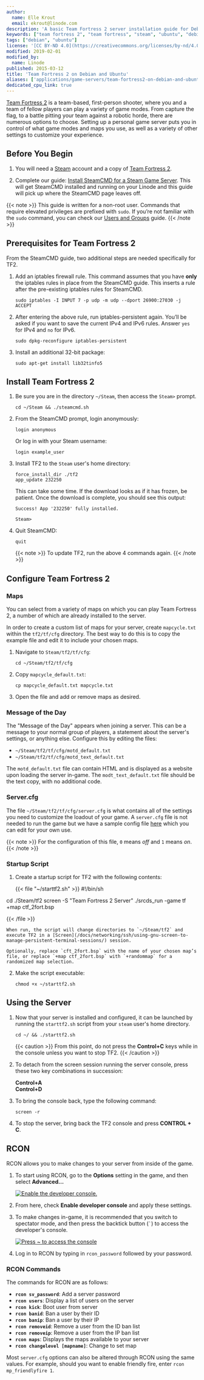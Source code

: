 ```yaml
---
author:
  name: Elle Krout
  email: ekrout@linode.com
description: 'A basic Team Fortress 2 server installation guide for Debian and Ubuntu'
keywords: ["team fortress 2", "team fortress", "steam", "ubuntu", "debian"]
tags: ["debian", "ubuntu"]
license: '[CC BY-ND 4.0](https://creativecommons.org/licenses/by-nd/4.0)'
modified: 2019-02-01
modified_by:
  name: Linode
published: 2015-03-12
title: 'Team Fortress 2 on Debian and Ubuntu'
aliases: ['applications/game-servers/team-fortress2-on-debian-and-ubuntu/']
dedicated_cpu_link: true
---
```


[Team Fortress 2](http://teamfortress.com/) is a team-based, first-person shooter, where you and a team of fellow players can play a variety of game modes. From capture the flag, to a battle pitting your team against a robotic horde, there are numerous options to choose. Setting up a personal game server puts you in control of what game modes and maps you use, as well as a variety of other settings to customize your experience.

## Before You Begin

1.  You will need a [Steam](http://store.steampowered.com) account and a copy of [Team Fortress 2](http://store.steampowered.com/app/440/).

2.  Complete our guide: [Install SteamCMD for a Steam Game Server](/docs/game-servers/install-steamcmd-for-a-steam-game-server/). This will get SteamCMD installed and running on your Linode and this guide will pick up where the SteamCMD page leaves off.

{{< note >}}
This guide is written for a non-root user. Commands that require elevated privileges are prefixed with `sudo`. If you’re not familiar with the `sudo` command, you can check our [Users and Groups](/docs/tools-reference/linux-users-and-groups/) guide.
{{< /note >}}

## Prerequisites for Team Fortress 2

From the SteamCMD guide, two additional steps are needed specifically for TF2.

1.  Add an iptables firewall rule. This command assumes that you have **only** the iptables rules in place from the SteamCMD guide. This inserts a rule after the pre-existing iptables rules for SteamCMD.

        sudo iptables -I INPUT 7 -p udp -m udp --dport 26900:27030 -j ACCEPT

2.  After entering the above rule, run iptables-persistent again. You’ll be asked if you want to save the current IPv4 and IPv6 rules. Answer `yes` for IPv4 and `no` for IPv6.

        sudo dpkg-reconfigure iptables-persistent

3.  Install an additional 32-bit package:

        sudo apt-get install lib32tinfo5

## Install Team Fortress 2

1.  Be sure you are in the directory `~/Steam`, then access the `Steam>` prompt.

        cd ~/Steam && ./steamcmd.sh

2.  From the SteamCMD prompt, login anonymously:

        login anonymous

    Or log in with your Steam username:

        login example_user

3.  Install TF2 to the `Steam` user's home directory:

        force_install_dir ./tf2
        app_update 232250

    This can take some time. If the download looks as if it has frozen, be patient. Once the download is complete, you should see this output:

        Success! App '232250' fully installed.

        Steam>

4.  Quit SteamCMD:

        quit

    {{< note >}}
To update TF2, run the above 4 commands again.
{{< /note >}}

## Configure Team Fortress 2

### Maps

You can select from a variety of maps on which you can play Team Fortress 2, a number of which are already installed to the server.

In order to create a custom list of maps for your server, create `mapcycle.txt` within the `tf2/tf/cfg` directory. The best way to do this is to copy the example file and edit it to include your chosen maps.

1.  Navigate to `Steam/tf2/tf/cfg`:

        cd ~/Steam/tf2/tf/cfg

2.  Copy `mapcycle_default.txt`:

        cp mapcycle_default.txt mapcycle.txt

3. Open the file and add or remove maps as desired.

### Message of the Day

The "Message of the Day" appears when joining a server. This can be a message to your normal group of players, a statement about the server's settings, or anything else. Configure this by editing the files:

*   `~/Steam/tf2/tf/cfg/motd_default.txt`
*   `~/Steam/tf2/tf/cfg/motd_text_default.txt`

The `motd_default.txt` file can contain HTML and is displayed as a website upon loading the server in-game. The `modt_text_default.txt` file should be the text copy, with no additional code.

### Server.cfg

The file `~/Steam/tf2/tf/cfg/server.cfg` is what contains all of the settings you need to customize the loadout of your game. A `server.cfg` file is not needed to run the game but we have a sample config file [here](/docs/assets/team_fortress_2_server_config.cfg) which you can edit for your own use.

{{< note >}}
For the configuration of this file, `0` means *off* and `1` means *on*.
{{< /note >}}

### Startup Script

1.  Create a startup script for TF2 with the following contents:

    {{< file "~/starttf2.sh" >}}
#!/bin/sh

cd ./Steam/tf2
screen -S "Team Fortress 2 Server" ./srcds_run -game tf +map ctf_2fort.bsp

{{< /file >}}


    When run, the script will change directories to `~/Steam/tf2` and execute TF2 in a [Screen](/docs/networking/ssh/using-gnu-screen-to-manage-persistent-terminal-sessions/) session.

    Optionally, replace `cft_2fort.bsp` with the name of your chosen map’s file, or replace `+map ctf_2fort.bsp` with `+randommap` for a randomized map selection.

2.  Make the script executable:

        chmod +x ~/starttf2.sh

## Using the Server

1.  Now that your server is installed and configured, it can be launched by running the `starttf2.sh` script from your `steam` user's home directory.

        cd ~/ && ./starttf2.sh

    {{< caution >}}
From this point, do not press the **Control+C** keys while in the console unless you want to stop TF2.
{{< /caution >}}

2.  To detach from the screen session running the server console, press these two key combinations in succession:

    **Control+A**<br>
    **Control+D**

3.  To bring the console back, type the following command:

        screen -r

4.  To stop the server, bring back the TF2 console and press **CONTROL + C**.

## RCON

RCON allows you to make changes to your server from inside of the game.

1.  To start using RCON, go to the **Options** setting in the game, and then select **Advanced...**

    [![Enable the developer console.](team-fortress-rcon-small.png)](team-fortress-rcon.png)

2.  From here, check **Enable developer console** and apply these settings.

3.  To make changes in-game, it is recommended that you switch to spectator mode, and then press the backtick button (<code>`</code>) to access the developer's console.

    [![Press `~` to access the console](team-fortress-rcon-console-small.png)](team-fortress-rcon-console.png)

4.  Log in to RCON by typing in `rcon_password` followed by your password.

### RCON Commands

The commands for RCON are as follows:

-	**`rcon sv_password`**: Add a server password
-	**`rcon users`**: Display a list of users on the server
-	**`rcon kick`**: Boot user from server
-	**`rcon banid`**: Ban a user by their ID
-	**`rcon banip`**: Ban a user by their IP
-	**`rcon removeid`**: Remove a user from the ID ban list
-	**`rcon removeip`**: Remove a user from the IP ban list
-	**`rcon maps`**: Displays the maps available to your server
-	**`rcon changelevel [mapname]`**: Change to set map

Most `server.cfg` options can also be altered through RCON using the same values. For example, should you want to enable friendly fire, enter `rcon mp_friendlyfire 1`.
